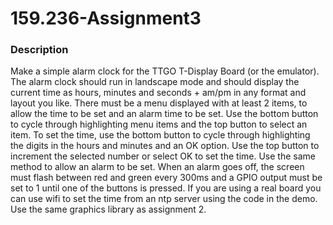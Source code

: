 # 159.236-Assignment3
### Description
Make a simple alarm clock for the TTGO T-Display Board (or the emulator). The alarm clock should run in landscape mode and should display the current time as hours, minutes and seconds + am/pm in any format and layout you like. There must be a menu displayed with at least 2 items, to allow the time to be set and an alarm time to be set. Use the bottom button to cycle through highlighting menu items and the top button to select an item. To set the time, use the bottom button to cycle through highlighting the digits in the hours and minutes and an OK option. Use the top button to increment the selected number or select OK to set the time. Use the same method to allow an alarm to be set. When an alarm goes off, the screen must flash between red and green every 300ms and a GPIO output must be set to 1 until one of the buttons is pressed. If you are using a real board you can use wifi to set the time from an ntp server using the code in the demo. Use the same graphics library as assignment 2.
